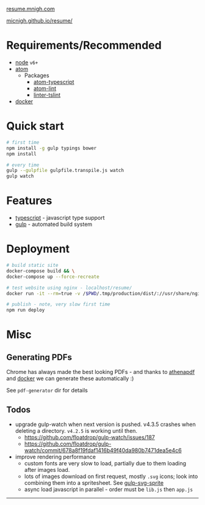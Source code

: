 
[resume.mnigh.com](http://resume.mnigh.com)

[micnigh.github.io/resume/](https://micnigh.github.io/resume/)

# Requirements/Recommended

 - [node] `v6+`
 - [atom]
    - Packages
      - [atom-typescript]
      - [atom-lint]
      - [linter-tslint]
 - [docker]

# Quick start

```bash
# first time
npm install -g gulp typings bower
npm install

# every time
gulp --gulpfile gulpfile.transpile.js watch
gulp watch
```

# Features

 - [typescript] - javascript type support
 - [gulp] - automated build system

# Deployment

```bash
# build static site
docker-compose build && \
docker-compose up --force-recreate

# test website using nginx - localhost/resume/
docker run -it --rm=true -v /$PWD/.tmp/production/dist/://usr/share/nginx/html/resume/:ro -p 80:80 nginx

# publish - note, very slow first time
npm run deploy

```

# Misc

## Generating PDFs

Chrome has always made the best looking PDFs - and thanks to [athenapdf] and [docker] we can generate these automatically :)

See `pdf-generator` dir for details

## Todos

- upgrade gulp-watch when next version is pushed.  v4.3.5 crashes when deleting a directory.  `v4.2.5` is working until then.
  - https://github.com/floatdrop/gulp-watch/issues/187
  - https://github.com/floatdrop/gulp-watch/commit/678a8f19fdaf1416b49f40da980b7471dea5e4c6
- improve rendering performance
  - custom fonts are very slow to load, partially due to them loading after images load.
  - lots of images download on first request, mostly `.svg` icons;  look into combining them into a spritesheet.  See [gulp-svg-sprite]
  - async load javascript in parallel - order must be `lib.js` then `app.js`

---

[node]: https://nodejs.org/
[atom]: https://atom.io/
[atom-typescript]: https://atom.io/packages/atom-typescript
[gulp]: http://gulpjs.com/
[typescript]: http://www.typescriptlang.org/
[backbone]: http://backbonejs.org/
[tsd]: http://definitelytyped.org/tsd/
[tslint]: http://palantir.github.io/tslint/
[atom-lint]: https://atom.io/packages/atom-lint
[linter-tslint]: https://atom.io/packages/linter-tslint
[es5-shim]: https://github.com/es-shims/es5-shim
[webpack]: https://webpack.github.io/
[docker]: https://www.docker.com/
[athenapdf]: https://github.com/arachnys/athenapdf
[nginx-proxy]: https://github.com/jwilder/nginx-proxy/
[lets-encrypt]: https://letsencrypt.org/
[gulp-svg-sprite]: https://github.com/jkphl/gulp-svg-sprite
